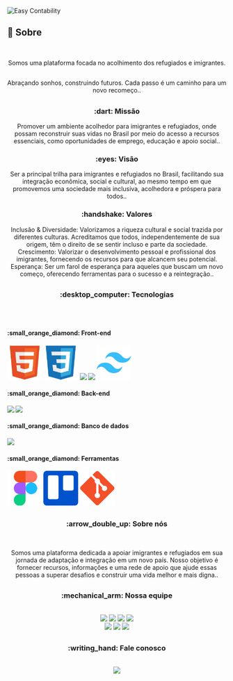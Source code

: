 ![Easy Contability](https://user-images.githubusercontent.com/95861587/145476255-5f85d40f-fe2c-4076-93f8-e95872c9fa07.png)

## 💙 Sobre
<br>
<p align="center">Somos uma plataforma focada no acolhimento dos refugiados e imigrantes.<p>

##

<p align="center">Abraçando sonhos, construindo futuros. Cada passo é um caminho para um novo recomeço..<p>

##

<h3 align="center">:dart: Missão</h3>
<div align="center"><p>Promover um ambiente acolhedor para imigrantes e refugiados, onde possam reconstruir suas vidas no Brasil por meio do acesso a recursos essenciais, como oportunidades de emprego, educação e apoio social..</p></div>

<h3 align="center">:eyes: Visão</h3>
<div align="center"><p>Ser a principal trilha para imigrantes e refugiados no Brasil, facilitando sua integração econômica, social e cultural, ao mesmo tempo em que promovemos uma sociedade mais inclusiva, acolhedora e próspera para todos..</p></div>

<h3 align="center">:handshake: Valores</h3>
<div align="center"><p>Inclusão & Diversidade: Valorizamos a riqueza cultural e social trazida por diferentes culturas. Acreditamos que todos, independentemente de sua origem, têm o direito de se sentir incluso e parte da sociedade.
Crescimento: Valorizar o desenvolvimento pessoal e profissional dos imigrantes, fornecendo os recursos para que alcancem seu potencial.
Esperança: Ser um farol de esperança para aqueles que buscam um novo começo, oferecendo ferramentas para o sucesso e a reintegração..</p></div>

##

<h3 align="center">:desktop_computer:	Tecnologias</h3>
<br>
<div align="https://www.instagram.com/abracos__/">
<br>
  
<h4>:small_orange_diamond: Front-end<h4>
  <img src="https://raw.githubusercontent.com/devicons/devicon/master/icons/html5/html5-original.svg" width="80px">
  <img src="https://raw.githubusercontent.com/devicons/devicon/master/icons/css3/css3-original.svg" width="80px">
  <img src="https://icongr.am/devicon/javascript-original.svg?size=100&color=currentColor" width="80px">
  <img src="https://icongr.am/devicon/react-original.svg?size=100&color=000000" width="80px">
  <img src="https://raw.githubusercontent.com/devicons/devicon/master/icons/tailwindcss/tailwindcss-plain.svg" width="80px">
 
  
<h4>:small_orange_diamond: Back-end<h4>
  <img src="https://icongr.am/devicon/java-original.svg?size=100&color=currentColor" width="80px">
  <img src="https://icongr.am/devicon/nodejs-original.svg?size=100&color=currentColor" width="80px">
  
<h4>:small_orange_diamond: Banco de dados<h4>
  <img src="https://icongr.am/devicon/mysql-original-wordmark.svg?size=100&color=currentColor" width="80px">

   
 <h4>:small_orange_diamond: Ferramentas<h4>
  <img src="https://raw.githubusercontent.com/devicons/devicon/master/icons/figma/figma-original.svg" width="80px">
   <img src="https://raw.githubusercontent.com/devicons/devicon/master/icons/trello/trello-plain.svg" width="80px">
   <img src="https://raw.githubusercontent.com/devicons/devicon/master/icons/git/git-plain.svg" width="80px">
   

 
 </div>

##

<h3 align="center">:arrow_double_up: Sobre nós</h3>
<br>
<div align="center"><p>Somos uma plataforma dedicada a apoiar imigrantes e refugiados em sua jornada de adaptação e integração em um novo país. Nosso objetivo é fornecer recursos, informações e uma rede de apoio que ajude essas pessoas a superar desafios e construir uma vida melhor e mais digna..</p></div>

##

<h3 align="center">:mechanical_arm: Nossa equipe</h3>
<br>
<div align="center">
<a href="https://www.linkedin.com/in/iarley-souza/"><img src="imagens/Frame 17.png" width="200px"></a>
<a href="https://www.linkedin.com/in/hugo-ribeiro-sousa/"><img src="imagens/Frame 14.png" width="200px"></a>
<a href="https://www.linkedin.com/in/vitorhsant/"><img src="imagens/Frame 18.png" width="200px"></a>
<a href="https://www.linkedin.com/in/hillary-silva-dias-dos-santos-39888a289/"><img src="imagens/Frame 15.png" width="200px"></a>
<br>
<a href="https://www.linkedin.com/in/victor-ramalho-117396293/"><img src="imagens/Frame 16.png" width="200px"></a>
<a href="https://www.linkedin.com/in/jonathan-silva-9b2248249/"><img src="imagens/Frame 19.png" width="200px"></a>
<img src="imagens/Frame 13.png" width="200px"></a>
</div>

##

<h3 align="center">:writing_hand:	Fale conosco</h3>
<br>
<div align="center">
<img src="imagens/Linktree.svg" width="80px"></a>
</div>

